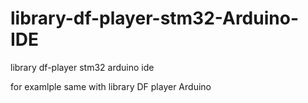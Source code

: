 # library-df-player-stm32-Arduino-IDE
library df-player stm32 arduino ide

for examlple same with library DF player Arduino
